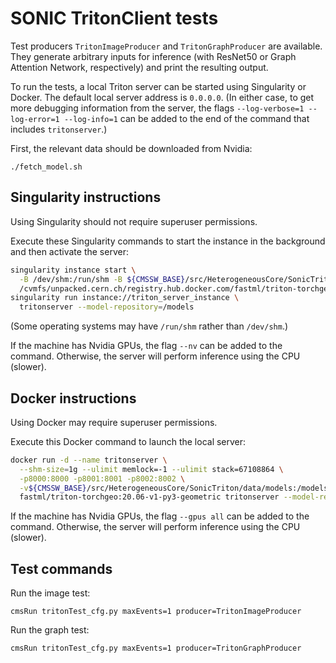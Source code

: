 # SONIC TritonClient tests

Test producers `TritonImageProducer` and `TritonGraphProducer` are available.
They generate arbitrary inputs for inference (with ResNet50 or Graph Attention Network, respectively) and print the resulting output.

To run the tests, a local Triton server can be started using Singularity or Docker.
The default local server address is `0.0.0.0`.
(In either case, to get more debugging information from the server, the flags `--log-verbose=1 --log-error=1 --log-info=1`
can be added to the end of the command that includes `tritonserver`.)

First, the relevant data should be downloaded from Nvidia:
```
./fetch_model.sh
```

## Singularity instructions

Using Singularity should not require superuser permissions.

Execute these Singularity commands to start the instance in the background and then activate the server:
```bash
singularity instance start \
  -B /dev/shm:/run/shm -B ${CMSSW_BASE}/src/HeterogeneousCore/SonicTriton/data/models:/models \
  /cvmfs/unpacked.cern.ch/registry.hub.docker.com/fastml/triton-torchgeo:20.06-v1-py3-geometric/ triton_server_instance
singularity run instance://triton_server_instance \
  tritonserver --model-repository=/models
```

(Some operating systems may have `/run/shm` rather than `/dev/shm`.)

If the machine has Nvidia GPUs, the flag `--nv` can be added to the command.
Otherwise, the server will perform inference using the CPU (slower).

## Docker instructions

Using Docker may require superuser permissions.

Execute this Docker command to launch the local server:
```bash
docker run -d --name tritonserver \
  --shm-size=1g --ulimit memlock=-1 --ulimit stack=67108864 \
  -p8000:8000 -p8001:8001 -p8002:8002 \
  -v${CMSSW_BASE}/src/HeterogeneousCore/SonicTriton/data/models:/models \
  fastml/triton-torchgeo:20.06-v1-py3-geometric tritonserver --model-repository=/models
```

If the machine has Nvidia GPUs, the flag `--gpus all` can be added to the command.
Otherwise, the server will perform inference using the CPU (slower).

## Test commands

Run the image test:
```
cmsRun tritonTest_cfg.py maxEvents=1 producer=TritonImageProducer
```

Run the graph test:
```
cmsRun tritonTest_cfg.py maxEvents=1 producer=TritonGraphProducer
```
